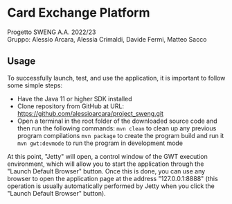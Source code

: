 # Card Exchange Platform
Progetto SWENG A.A. 2022/23<br>
Gruppo: Alessio Arcara, Alessia Crimaldi, Davide Fermi, Matteo Sacco

## Usage

To successfully launch, test, and use the application, it is important to follow some simple steps:

* Have the Java 11 or higher SDK installed
* Clone repository from GitHub at URL: https://github.com/alessioarcara/project_sweng.git
* Open a terminal in the root folder of the downloaded source code and then run the following commands:
`mvn clean` to clean up any previous program compilations
`mvn package` to create the program build and run it
`mvn gwt:devmode` to run the program in development mode

At this point, "Jetty" will open, a control window of the GWT execution environment, which will allow you to start the application through the "Launch Default Browser" button. Once this is done, you can use any browser to open the application page at the address "127.0.0.1:8888" (this operation is usually automatically performed by Jetty when you click the "Launch Default Browser" button).
